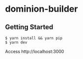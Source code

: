 # dominion-builder

## Getting Started

```
$ yarn install && yarn pip
$ yarn dev
```

Access http://localhost:3000
